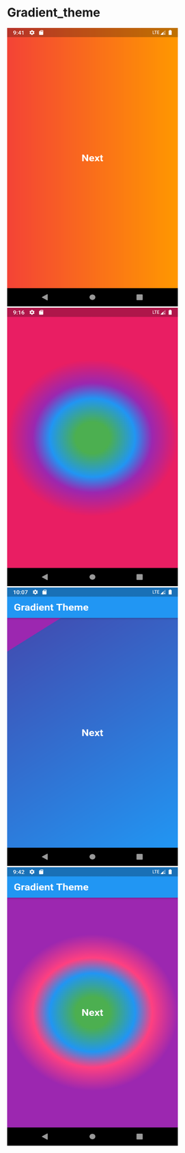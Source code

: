 # Gradient_theme
 
<p float ="left">
  <img src="screenshots/ss1.png" width="400" height="650">
  
  <img src="screenshots/ss2.png" width="400" height="650">
  
  <img src="screenshots/ss3.png" width="400" height="650">
  
  <img src="screenshots/ss4.png" width="400" height="650">
  </p>
  
